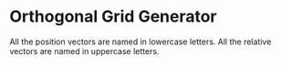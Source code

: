 # Orthogonal Grid Generator

All the position vectors are named in lowercase letters.
All the relative vectors are named in uppercase letters.
